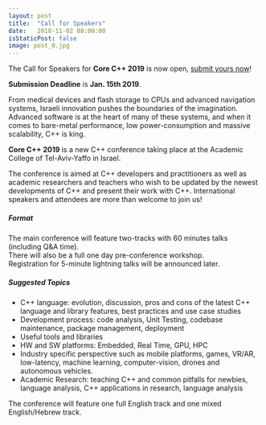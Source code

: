 ```yaml
---
layout: post
title:  "Call for Speakers"
date:   2018-11-02 08:00:00
isStaticPost: false
image: post_0.jpg
---
```


The Call for Speakers for **Core C++ 2019** is now open, [submit yours now](https://bit.ly/cpp2019)!   

**Submission Deadline** is **Jan. 15th 2019**.

From medical devices and flash storage to CPUs and advanced navigation systems, Israeli innovation pushes the boundaries of the imagination. Advanced software is at the heart of many of these systems, and when it comes to bare-metal performance, low power-consumption and massive scalability, C++ is king.  

**Core C++ 2019** is a new C++ conference taking place at the Academic College of Tel-Aviv-Yaffo in Israel.   

The conference is aimed at C++ developers and practitioners as well as academic researchers and teachers who wish to be updated by the newest developments of C++ and present their work with C++. International speakers and attendees are more than welcome to join us!

##### Format
The main conference will feature two-tracks with 60 minutes talks (including Q&A time).  
There will also be a full one day pre-conference workshop.  
Registration for 5-minute lightning talks will be announced later.

##### Suggested Topics
* C++ language: evolution, discussion, pros and cons of the latest C++ language and library features, best practices and use case studies
* Development process: code analysis, Unit Testing, codebase maintenance, package management, deployment
* Useful tools and libraries
* HW and SW platforms: Embedded, Real Time, GPU, HPC
* Industry specific perspective such as mobile platforms, games, VR/AR, low-latency, machine learning, computer-vision, drones and autonomous vehicles.
* Academic Research: teaching C++ and common pitfalls for newbies, language analysis, C++ applications in research, language analysis

The conference will feature one full English track and one mixed English/Hebrew track.

